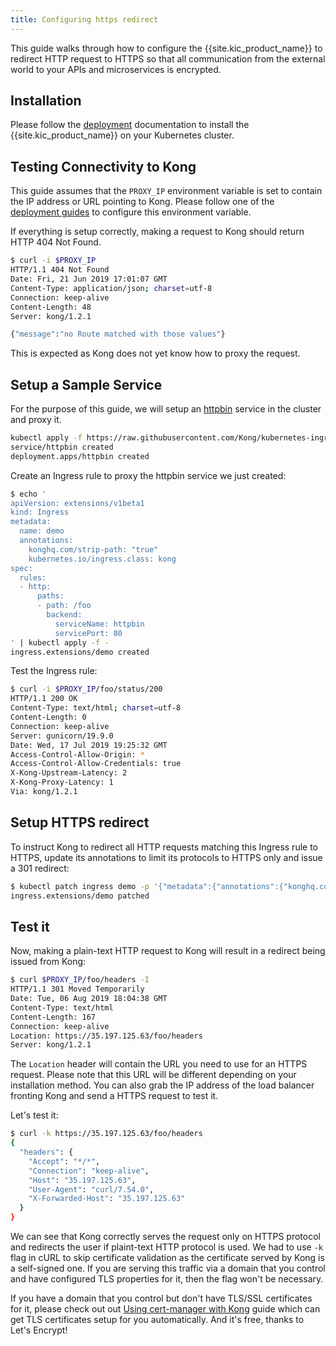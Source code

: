 ```yaml
---
title: Configuring https redirect
---
```


This guide walks through how to configure the {{site.kic_product_name}} to
redirect HTTP request to HTTPS so that all communication
from the external world to your APIs and microservices is encrypted.

## Installation

Please follow the [deployment](/kubernetes-ingress-controller/{{page.release}}/deployment/overview/) documentation to install
the {{site.kic_product_name}} on your Kubernetes cluster.

## Testing Connectivity to Kong

This guide assumes that the `PROXY_IP` environment variable is
set to contain the IP address or URL pointing to Kong.
Please follow one of the
[deployment guides](/kubernetes-ingress-controller/{{page.release}}/deployment/overview) to configure this environment variable.

If everything is setup correctly, making a request to Kong should return
HTTP 404 Not Found.

```bash
$ curl -i $PROXY_IP
HTTP/1.1 404 Not Found
Date: Fri, 21 Jun 2019 17:01:07 GMT
Content-Type: application/json; charset=utf-8
Connection: keep-alive
Content-Length: 48
Server: kong/1.2.1

{"message":"no Route matched with those values"}
```

This is expected as Kong does not yet know how to proxy the request.

## Setup a Sample Service

For the purpose of this guide, we will setup an [httpbin](https://httpbin.org)
service in the cluster and proxy it.

```bash
kubectl apply -f https://raw.githubusercontent.com/Kong/kubernetes-ingress-controller/v{{site.data.kong_latest_KIC.version}}/deploy/manifests/httpbin.yaml
service/httpbin created
deployment.apps/httpbin created
```

Create an Ingress rule to proxy the httpbin service we just created:

```bash
$ echo '
apiVersion: extensions/v1beta1
kind: Ingress
metadata:
  name: demo
  annotations:
    konghq.com/strip-path: "true"
    kubernetes.io/ingress.class: kong
spec:
  rules:
  - http:
      paths:
      - path: /foo
        backend:
          serviceName: httpbin
          servicePort: 80
' | kubectl apply -f -
ingress.extensions/demo created
```

Test the Ingress rule:

```bash
$ curl -i $PROXY_IP/foo/status/200
HTTP/1.1 200 OK
Content-Type: text/html; charset=utf-8
Content-Length: 0
Connection: keep-alive
Server: gunicorn/19.9.0
Date: Wed, 17 Jul 2019 19:25:32 GMT
Access-Control-Allow-Origin: *
Access-Control-Allow-Credentials: true
X-Kong-Upstream-Latency: 2
X-Kong-Proxy-Latency: 1
Via: kong/1.2.1
```

## Setup HTTPS redirect

To instruct Kong to redirect all HTTP requests matching this Ingress rule to
HTTPS, update its annotations to limit its protocols to HTTPS only and
issue a 301 redirect:

```bash
$ kubectl patch ingress demo -p '{"metadata":{"annotations":{"konghq.com/protocols":"https","konghq.com/https-redirect-status-code":"301"}}}'
ingress.extensions/demo patched
```

## Test it

Now, making a plain-text HTTP request to Kong will result in a redirect
being issued from Kong:

```bash
$ curl $PROXY_IP/foo/headers -I
HTTP/1.1 301 Moved Temporarily
Date: Tue, 06 Aug 2019 18:04:38 GMT
Content-Type: text/html
Content-Length: 167
Connection: keep-alive
Location: https://35.197.125.63/foo/headers
Server: kong/1.2.1
```

The `Location` header will contain the URL you need to use for an HTTPS
request. Please note that this URL will be different depending on your
installation method. You can also grab the IP address of the load balancer
fronting Kong and send a HTTPS request to test it.

Let's test it:

```bash
$ curl -k https://35.197.125.63/foo/headers
{
  "headers": {
    "Accept": "*/*",
    "Connection": "keep-alive",
    "Host": "35.197.125.63",
    "User-Agent": "curl/7.54.0",
    "X-Forwarded-Host": "35.197.125.63"
  }
}
```

We can see that Kong correctly serves the request only on HTTPS protocol
and redirects the user if plaint-text HTTP protocol is used.
We had to use `-k` flag in cURL to skip certificate validation as the
certificate served by Kong is a self-signed one.
If you are serving this traffic via a domain that you control and have
configured TLS properties for it, then the flag won't
be necessary.

If you have a domain that you control but don't have TLS/SSL certificates
for it, please check out out
[Using cert-manager with Kong](/kubernetes-ingress-controller/{{page.release}}/guides/cert-manager) guide which can get TLS
certificates setup for you automatically. And it's free, thanks to
Let's Encrypt!
